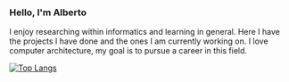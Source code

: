 ### Hello, I'm Alberto

I enjoy researching within informatics and learning in general. Here I have the projects I have done and the ones I am currently working on. I love computer architecture, my goal is to pursue a career in this field.

[![Top Langs](https://github-readme-stats.vercel.app/api/top-langs/?username=AlbertoArostegui&layout=donut-vertical)](https://github.com/anuraghazra/github-readme-stats)
